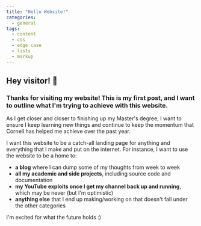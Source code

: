 ```yaml
---
title: "Hello Website!"
categories:
  - general
tags:
  - content
  - css
  - edge case
  - lists
  - markup
---
```

## Hey visitor! :wave:
### Thanks for visiting my website! This is my first post, and I want to outline what I'm trying to achieve with this website. 

As I get closer and closer to finishing up my Master's degree, I want to ensure I keep learning new things and continue to keep the momentum that Cornell has helped me achieve over the past year.

I want this website to be a catch-all landing page for anything and everything that I make and put on the internet. For instance, I want to use the website to be a home to:
- **a blog** where I can dump some of my thoughts from week to week 
- **all my academic and side projects**, including source code and documentation
- **my YouTube exploits once I get my channel back up and running**, which may be never (but I'm optimistic)
- **anything else** that I end up making/working on that doesn't fall under the other categories

I'm excited for what the future holds :)
